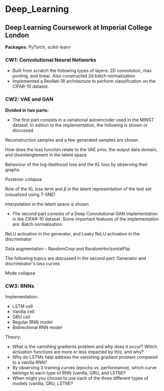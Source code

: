 # Deep_Learning

## Deep Learning Coursework at Imperial College London

**Packages:** PyTorch, scikit-learn

### CW1: Convolutional Neural Networks
* Built from scratch the following types of layers: 2D convolution, max pooling, and linear. Also constructed 2d batch normalization
* Implemented a ResNet-18 architecture to perform classification on the CIFAR-10 dataset. 

### CW2: VAE and GAN
**Divided in two parts:**
* The first part consists in a variational autoencoder used in the MINST dataset. In adition to the implementation, the following is shown or discussed

Reconstruction samples and a few generated samples are shown

How does the loss function relate to the VAE prior, the output data domain, and disentanglement in the latent space

Behaviour of the log-likelihood loss and the KL loss by observing their graphs

Posterior collapse

Role of the KL loss term and 𝛽 in the latent representation of the test set (visualized using T-SNE)

Interpolation in the latent space is shown

* The second part consists of a Deep Convolutional GAN implementation in the CIFAR-10 dataset. Some important features of the implementation are:
Batch normalisation

ReLU activation in the generator, and Leaky ReLU activation in the discriminator

Data augmentation - RandomCrop and RandomHorizontalFlip

The following topics are discussed in the second part:
Generator and discriminator's loss curves

Mode collapse

### CW3: RNNs
Implementation:
* LSTM cell
* Vanilla cell
* GRU cell
* Regular RNN model
* Bidirectional RNN model

Theory:
* What is the vanishing gradients problem and why does it occur? Which activation functions are more or less impacted by this, and why?
* Why do LSTMs help address the vanishing gradient problem compared to a vanilla RNN?
* By observing 3 training curves (epochs vs. performance), which curve belongs to each type of RNN (vanilla, GRU, and LSTM)?
* When might you choose to use each of the three different types of models (vanilla, GRU, LSTM)?


